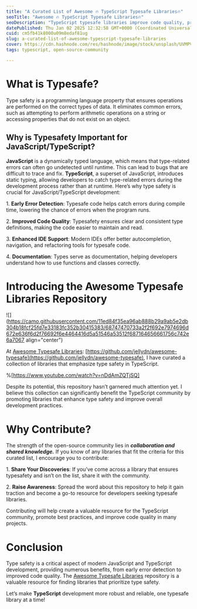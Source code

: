 ```yaml
---
title: "A Curated List of Awesome 🔥 TypeScript Typesafe Libraries🔥"
seoTitle: "Awesome 🔥 TypeScript Typesafe Libraries🔥"
seoDescription: "TypeScript typesafe libraries improve code quality, promote best practices, and enhance development with early error detection"
datePublished: Thu Jan 02 2025 12:32:58 GMT+0000 (Coordinated Universal Time)
cuid: cm5fb41k8000u09m8edaf81ug
slug: a-curated-list-of-awesome-typescript-typesafe-libraries
cover: https://cdn.hashnode.com/res/hashnode/image/stock/unsplash/UVMPVIRCF5w/upload/cfcfe4e0c1b647264034e19bd4f7f9de.jpeg
tags: typescript, open-source-community

---
```


# **What is Typesafe?**

Type safety is a programming language property that ensures operations are performed on the correct types of data. It eliminates common errors, such as attempting to perform arithmetic operations on a string or accessing properties that do not exist on an object.

## **Why is Typesafety Important for JavaScript/TypeScript?**

**JavaScript** is a dynamically typed language, which means that type-related errors can often go undetected until runtime. This can lead to bugs that are difficult to trace and fix. **TypeScript**, a superset of JavaScript, introduces static typing, allowing developers to catch type-related errors during the development process rather than at runtime. Here’s why type safety is crucial for JavaScript/TypeScript development:

1\. **Early Error Detection**: Typesafe code helps catch errors during compile time, lowering the chance of errors when the program runs.

2\. **Improved Code Quality**: Typesafety ensures clear and consistent type definitions, making the code easier to maintain and read.

3\. **Enhanced IDE Support**: Modern IDEs offer better autocompletion, navigation, and refactoring tools for typesafe code.

4\. **Documentation**: Types serve as documentation, helping developers understand how to use functions and classes correctly.

# **Introducing the Awesome Typesafe Libraries Repository**

![](https://camo.githubusercontent.com/11ed84f35ea96ab888b29a9ab5e2db304b18fcf25fd7e33183fc352b30415383/68747470733a2f2f692e7974696d672e636f6d2f76692f6e4464416d5a51546a53512f687164656661756c742e6a7067 align="center")

At [Awesome Typesafe Libraries](https://github.com/jellydn/awesome-typesafe): [https://github.com/jellydn/awesome-typesafe](https://github.com/jellydn/awesome-typesafe), I have curated a collection of libraries that emphasize type safety in TypeScript.

%[https://www.youtube.com/watch?v=nDdAmZQTjSQ] 

Despite its potential, this repository hasn’t garnered much attention yet. I believe this collection can significantly benefit the TypeScript community by promoting libraries that enhance type safety and improve overall development practices.

# **Why Contribute?**

The strength of the open-source community lies in ***collaboration and shared knowledge.*** If you know of any libraries that fit the criteria for this curated list, I encourage you to contribute:

1\. **Share Your Discoveries**: If you’ve come across a library that ensures typesafety and isn’t on the list, share it with the community.

2\. **Raise Awareness**: Spread the word about this repository to help it gain traction and become a go-to resource for developers seeking typesafe libraries.

Contributing will help create a valuable resource for the TypeScript community, promote best practices, and improve code quality in many projects.

# **Conclusion**

Type safety is a critical aspect of modern JavaScript and TypeScript development, providing numerous benefits, from early error detection to improved code quality. The [Awesome Typesafe Libraries](https://github.com/jellydn/awesome-typesafe) repository is a valuable resource for finding libraries that prioritize type safety.

Let’s make **TypeScript** development more robust and reliable, one typesafe library at a time!